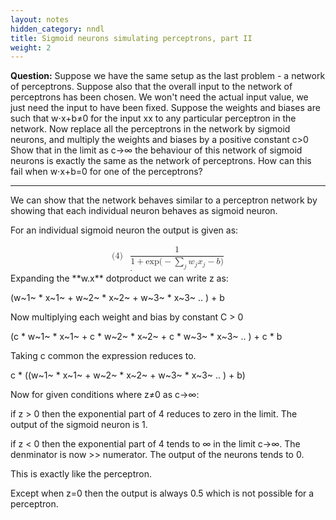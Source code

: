 ```yaml
---
layout: notes
hidden_category: nndl
title: Sigmoid neurons simulating perceptrons, part II
weight: 2
---
```


**Question:** Suppose we have the same setup as the last problem - a network of perceptrons. Suppose also that the overall input to the network of perceptrons has been chosen. We won't need the actual input value, we just need the input to have been fixed. Suppose the weights and biases are such that w⋅x+b≠0 for the input xx to any particular perceptron in the network. Now replace all the perceptrons in the network by sigmoid neurons, and multiply the weights and biases by a positive constant c>0 Show that in the limit as c→∞ the behaviour of this network of sigmoid neurons is exactly the same as the network of perceptrons. How can this fail when w⋅x+b=0 for one of the perceptrons?


***

We can show that the network behaves similar to a perceptron network by showing that each individual neuron behaves as sigmoid neuron.

For an individual sigmoid neuron the output is given as:

<math xmlns="http://www.w3.org/1998/Math/MathML" display="block">
  <mtable columnalign="right center left" rowspacing="3pt" columnspacing="0 thickmathspace" displaystyle="true">
    <mlabeledtr>
      <mtd id="mjx-eqn-4">
        <mtext>(4)</mtext>
      </mtd>
      <mtd>
        <mfrac>
          <mn>1</mn>
          <mrow>
            <mn>1</mn>
            <mo>+</mo>
            <mi>exp</mi>
            <mo>&#x2061;<!-- ⁡ --></mo>
            <mo stretchy="false">(</mo>
            <mo>&#x2212;<!-- − --></mo>
            <munder>
              <mo>&#x2211;<!-- ∑ --></mo>
              <mi>j</mi>
            </munder>
            <msub>
              <mi>w</mi>
              <mi>j</mi>
            </msub>
            <msub>
              <mi>x</mi>
              <mi>j</mi>
            </msub>
            <mo>&#x2212;<!-- − --></mo>
            <mi>b</mi>
            <mo stretchy="false">)</mo>
          </mrow>
        </mfrac>
        <mo>.</mo>
      </mtd>
    </mlabeledtr>
  </mtable>
</math>
Expanding the **w.x** dotproduct we can write z as:

 (w~1~ * x~1~ + w~2~ * x~2~ + w~3~ * x~3~ .. ) + b

Now multiplying each weight and bias by constant C > 0

(c * w~1~ * x~1~ + c * w~2~ * x~2~ + c * w~3~ * x~3~ .. ) + c * b

Taking c common the expression reduces to.

 c * ((w~1~ * x~1~ + w~2~ * x~2~ + w~3~ * x~3~ .. ) + b)

Now for given conditions where z≠0 as c→∞:

if z > 0 then the exponential part of 4 reduces to zero in the limit. The output of the sigmoid neuron is 1.

if z < 0 then the exponential part of 4 tends to ∞ in the limit c→∞. The denminator is now >> numerator. The output of the neurons tends to 0.

This is exactly like the perceptron.

Except when z=0 then the output is always 0.5 which is not possible for a perceptron.





